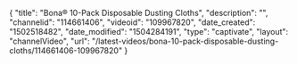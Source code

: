 {
    "title": "Bona&reg; 10-Pack Disposable Dusting Cloths",
    "description": "",
    "channelid": "114661406",
    "videoid": "109967820",
    "date_created": "1502518482",
    "date_modified": "1504284191",
    "type": "captivate",
    "layout": "channelVideo",
    "url": "\/latest-videos\/bona-10-pack-disposable-dusting-cloths\/114661406-109967820"
}